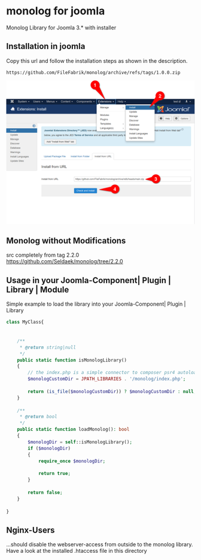 # monolog for joomla

Monolog Library for Joomla 3.* with installer

## Installation in joomla 

Copy this url and follow the installation steps as shown in the description.

```shell
https://github.com/FileFabrik/monolog/archive/refs/tags/1.0.0.zip
```

![install library into joomla 3.9](./docs/install-monolog-for-joomla.png)

## Monolog without Modifications 

src completely from tag 2.2.0
https://github.com/Seldaek/monolog/tree/2.2.0

## Usage in your   Joomla-Component| Plugin | Library | Module

Simple example to load the library into your Joomla-Component| Plugin | Library

```php 
class MyClass{


	/**
	 * @return string|null
	 */
	public static function isMonologLibrary()
	{
	    // the index.php is a simple connector to composer psr4 autoload 
		$monologCustomDir = JPATH_LIBRARIES . '/monolog/index.php';

		return (is_file($monologCustomDir)) ? $monologCustomDir : null;
	}

	/**
	 * @return bool
	 */
	public static function loadMonolog(): bool
	{
		$monologDir = self::isMonologLibrary();
		if ($monologDir)
		{
			require_once $monologDir;

			return true;
		}

		return false;
	}

}
```

## Nginx-Users

...should disable the webserver-access from outside to the monolog library. 
Have a look at the installed .htaccess file in this directory
